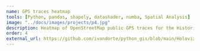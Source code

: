 ```yaml
---
name: GPS traces heatmap
tools: [Python, pandas, shapely, datashader, numba, Spatial Analysis]
image: "../docs/images/projects/p4.jpg"
description: Heatmap of OpenStreetMap public GPS traces for the Historic Center of Rome.
order: 4
external_url: https://github.com/ivandorte/python_gis/blob/main/Holoviz/02_datashader_osm.ipynb
---
```


